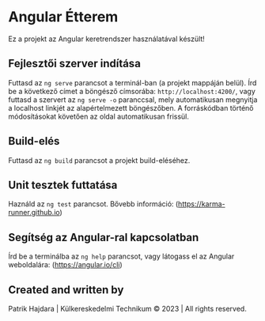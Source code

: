 # Angular Étterem

Ez a projekt az Angular keretrendszer használatával készült!

## Fejlesztői szerver indítása

Futtasd az `ng serve` parancsot a terminál-ban (a projekt mappáján belül). Írd be a következő címet a böngésző címsorába: `http://localhost:4200/`, vagy futtasd a szervert az `ng serve -o` paranccsal, mely automatikusan megnyitja a localhost linkjét az alapértelmezett böngészőben. A forráskódban történő módosításokat követően az oldal automatikusan frissül.

## Build-elés

Futtasd az `ng build` parancsot a projekt build-eléséhez.

## Unit tesztek futtatása

Haználd az `ng test` parancsot. Bővebb információ: (https://karma-runner.github.io)

## Segítség az Angular-ral kapcsolatban

Írd be a terminálba az `ng help` parancsot, vagy látogass el az Angular weboldalára: (https://angular.io/cli)

## Created and written by

Patrik Hajdara | Külkereskedelmi Technikum
&copy; 2023 | All rights reserved.